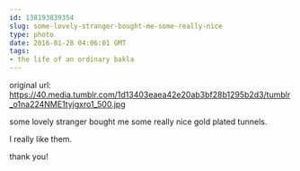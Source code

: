 ```yaml
---
id: 138193839354
slug: some-lovely-stranger-bought-me-some-really-nice
type: photo
date: 2016-01-28 04:06:01 GMT
tags:
- the life of an ordinary bakla
---
```

original url: https://40.media.tumblr.com/1d13403eaea42e20ab3bf28b1295b2d3/tumblr_o1na224NME1tyjgxro1_500.jpg

some lovely stranger bought me some really nice gold plated tunnels. 

I really like them. 

thank you! 